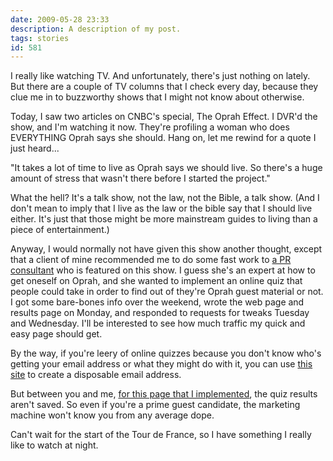 ```yaml
---
date: 2009-05-28 23:33
description: A description of my post.
tags: stories
id: 581
---
```

I really like watching TV.  And unfortunately, there's just nothing on lately.  But there are a couple of TV columns that I check every day, because they clue me in to buzzworthy shows that I might not know about otherwise.

Today, I saw two articles on CNBC's special, The Oprah Effect.  I DVR'd the show, and I'm watching it now.  They're profiling a woman who does EVERYTHING Oprah says she should.  Hang on, let me rewind for a quote I just heard...
<!--more-->
"It takes a lot of time to live as Oprah says we should live.  So there's a huge amount of stress that wasn't there before I started the project."

What the hell?  It's a talk show, not the law, not the Bible, a talk show.  (And I don't mean to imply that I live as the law or the bible say that I should live either.  It's just that those might be more mainstream guides to living than a piece of entertainment.)

Anyway, I would normally not have given this show another thought, except that a client of mine recommended me to do some fast work to <a href="http://prsecrets.com" target="_blank">a PR consultant</a> who is featured on this show.  I guess she's an expert at how to get oneself on Oprah, and she wanted to implement an online quiz that people could take in order to find out of they're Oprah guest material or not.  I got some bare-bones info over the weekend, wrote the web page and results page on Monday, and responded to requests for tweaks Tuesday and Wednesday.  I'll be interested to see how much traffic my quick and easy page should get.

By the way, if you're leery of online quizzes because you don't know who's getting your email address or what they might do with it, you can use <a href="http://www.jetable.org/en/index" target="_blank">this site</a> to create a disposable email address.  

But between you and me, <a href="http://prsecrets.com/quiz.html" target="_blank">for this page that I implemented</a>, the quiz results aren't saved.  So even if you're a prime guest candidate, the marketing machine won't know you from any average dope.

Can't wait for the start of the Tour de France, so I have something I really like to watch at night.